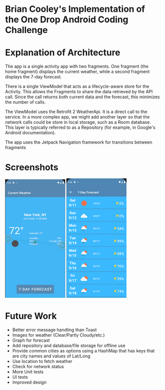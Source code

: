 # Brian Cooley's Implementation of the One Drop Android Coding Challenge

# Explanation of Architecture
The app is a single activity app with two fragments. One fragment (the home fragment) displays the current weather, while a second fragment displays the 7-day forecast.

There is a single ViewModel that acts as a lifecycle-aware store for the Activity. This allows the Fragments to share the data retrieved by the API call. Since the call returns both current data and the forecast, this minimizes the number of calls.

The ViewModel uses the Retrofit 2 WeatherApi. It is a direct call to the service. In a more complex app, we might add another layer so that the network calls could be store in local storage, such as a Room database. This layer is typically referred to as a Repository  (for example, in Google's Android documentation).

The app uses the Jetpack Navigation framework for transitions between fragments

# Screenshots
![image](CurrentWeatherScreenShot.png) ![image](ForecastScreenShot.png)

# Future Work 
* Better error message handling than Toast
* Images for weather (Clear/Partly Cloudy/etc.)
* Graph for forecast
* Add repository and database/file storage for offline use
* Provide common cities as options using a HashMap that has keys that are city names and values of Lat/Long
* Use location to fetch weather
* Check for network status
* More Unit tests
* UI tests
* Improved design
